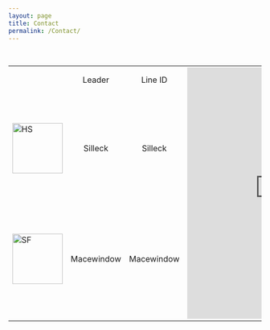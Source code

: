 ```yaml
---
layout: page
title: Contact
permalink: /Contact/
---
```


<table>
<!-- First row -->
<tr>
  <td></td>
  <td align="center">Leader</td>
  <td align="center">Line ID</td>
  <td rowspan="4"><iframe src="https://discordapp.com/widget?id=246602581957148673&theme=dark" width="350" height="500" allowtransparency="true" frameborder="0"></iframe></td>
</tr>
<!-- Second row -->
<tr>
    <td><img src="{{ site.url }}/assets/HSSlogon.jpg" alt="HS" width="100" height="100" border="0"></td>
    <td align="center">Silleck</td>
    <td align="center">Silleck</td>
</tr>
<!-- Third row -->
<tr>
    <td><img src="{{ site.url }}/assets/SFSlogon.jpg" alt="SF" width="100" height="100" border="0"></td>
    <td align="center">   Macewindow   </td>
    <td align="center">   Macewindow   </td>
</tr>
<!-- Fourth row -->
<tr>
    <td></td>
    <td></td>
    <td></td>
</tr>

</table>
